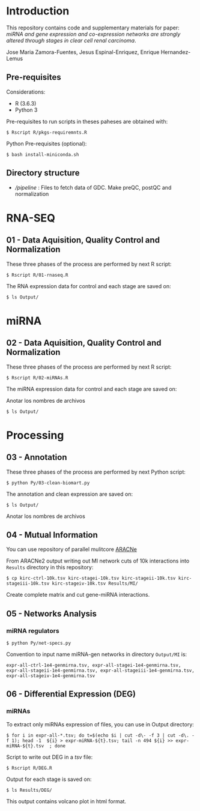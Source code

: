 # Introduction

This repository contains code and supplementary materials for paper: *miRNA and gene expression and co-expression networks are strongly altered through stages in clear cell renal carcinoma*. 

Jose Maria Zamora-Fuentes, Jesus Espinal-Enriquez, Enrique Hernandez-Lemus


## Pre-requisites

Considerations:

- R (3.6.3)
- Python 3

Pre-requisites to run scripts in theses paheses are obtained with:

`$ Rscript R/pkgs-requiremnts.R`

Python Pre-requisites (optional):

`$ bash install-miniconda.sh`


## Directory structure

- */pipeline* : Files to fetch data of GDC. Make preQC, postQC and normalization
<!-- - */Results/DEG* : Output of Differential Expression of genes (DEG)
- */Results/Expression* : Clean Expression Matrix (Genes x Samples)
- */Results/MI* : 10000 biggest Mutual Information pairs of genes
- */Extras* : Data, Plots and Utils for this paper.
 -->


# RNA-SEQ

## 01 - Data Aquisition, Quality Control  and Normalization

These three phases of the process are performed by next R script:

`$ Rscript R/01-rnaseq.R`

The RNA expression data for control and each stage are saved on:

`$ ls Output/`


#  miRNA

## 02 - Data Aquisition, Quality Control  and Normalization

These three phases of the process are performed by next R script:

`$ Rscript R/02-miRNAs.R`

The miRNA expression data for control and each stage are saved on:

Anotar los nombres de archivos

`$ ls Output/`


#  Processing

## 03 - Annotation

These three phases of the process are performed by next Python script:

`$ python Py/03-clean-biomart.py`

The annotation and clean expression are saved on:

`$ ls Output/`

Anotar los nombres de archivos



## 04 - Mutual Information

You can use repository of parallel mulitcore [ARACNe](https://github.com/CSB-IG/ARACNE-multicore)

From ARACNe2 output writing out MI network cuts of 10k interactions into `Results`  directory in this repository:

`$ cp kirc-ctrl-10k.tsv kirc-stagei-10k.tsv kirc-stageii-10k.tsv kirc-stageiii-10k.tsv kirc-stageiv-10k.tsv Results/MI/`

Create complete matrix and cut gene-miRNA interactions.



## 05 - Networks Analysis 

### miRNA regulators

`$ python Py/net-specs.py`

Convention to input name miRNA-gen networks in directory `Output/MI` is:

`expr-all-ctrl-1e4-genmirna.tsv, expr-all-stagei-1e4-genmirna.tsv, expr-all-stageii-1e4-genmirna.tsv, expr-all-stageiii-1e4-genmirna.tsv, expr-all-stageiv-1e4-genmirna.tsv`



## 06 - Differential Expression (DEG)

### miRNAs

To extract only miRNAs expression of files, you can use in Output directory:

`$ for i in expr-all-*.tsv; do t=$(echo $i | cut -d\- -f 3 | cut -d\. -f 1); head -1  ${i} > expr-miRNA-${t}.tsv; tail -n 494 ${i} >> expr-miRNA-${t}.tsv  ; done`

Script to write out DEG in a *tsv* file:

`$ Rscript R/DEG.R`

Output for each stage is saved on:

`$ ls Results/DEG/`

This output contains volcano plot in html format.













<!-- 


## 04 - Networks Analysis by MI cut off interaction

We realized a network analysis and biological process cutting MI interactions in 100, 1K, 10K, 100K, 1M.

Pipeline to this analysis is done by:

`$ bash scripts/make-cuts.sh`

Steps are executed in the following order:

1. Intersections and diferences networks are saved on:

`$ ls Results/cuts-mi/100/intersections/*`

i.e., for cut off of 100 interactions in MI.

2. Heatmaps of intersections and diferences are saved on:

`$ ls Plot/heat-interacciones-100.png`

i.e., for cut off of 100 interactions in MI.

3. Venn diagrams of interactions between experimental groups are saved on:

`$ ls Plot/venn-100.png`

i.e., for cut off of 100 interactions in MI.

4. Calculation of enrichment for all groups are saved on:

`$ Results/cuts-mi/100/inter-all-groups-100.go.txt`

where last column is the component id asociated to its rows of genes enrichment.

And the file with genes asociated to its component is saved on:

`$ Results/cuts-mi/100/inter-all-groups-100.comp.txt`

5. The same notation was used to enrichment of only stages. We have those files saved on:

`$ Results/cuts-mi/100/inter-only-stages-100.go.txt`
`$ Results/cuts-mi/100/inter-only-stages-100.comp.txt`



## 05 - DEG Contrast analysis

To get genes (PLG and SLC) underexpressed in all DEG contrast:

`$ Rscript  R/contrasts-deseq.R`


## 06 - Plot Genes Under and Over expressed

In Rstudio you can use 

`$ Rscript  R/gene-boxplot.R`

## 07 - Enrichment by communities

We only enriched 1M networks with:

python Py/community-GO.py Results/cuts-mi/1M/inter-all-groups-1M.tsv -->



